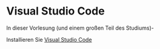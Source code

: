 # Visual Studio Code
In dieser Vorlesung (und einem großen Teil des Studiums)-

Installieren Sie [Visual Studio Code](https://code.visualstudio.com/)


